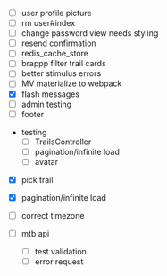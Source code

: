 * [ ] user profile picture
* [ ] rm user#index
* [ ] change password view needs styling
* [ ] resend confirmation
* [ ] redis_cache_store
* [ ] brappp filter trail cards
* [ ] better stimulus errors
* [ ] MV materialize to webpack
* [x] flash messages
* [ ] admin testing
* [ ] footer

* testing
  * [ ] TrailsController
  * [ ] pagination/infinite load
  * [ ] avatar
* [x] pick trail
* [x] pagination/infinite load
* [ ] correct timezone

* [ ] mtb api

  * [ ] test validation
  * [ ] error request
